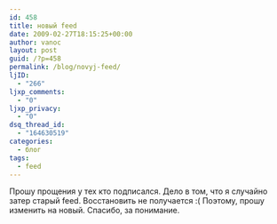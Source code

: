 ```yaml
---
id: 458
title: новый feed
date: 2009-02-27T18:15:25+00:00
author: vanoc
layout: post
guid: /?p=458
permalink: /blog/novyj-feed/
ljID:
  - "266"
ljxp_comments:
  - "0"
ljxp_privacy:
  - "0"
dsq_thread_id:
  - "164630519"
categories:
  - блог
tags:
  - feed
---
```

Прошу прощения у тех кто подписался. Дело в том, что я случайно затер старый feed. Восстановить не получается :( Поэтому, прошу изменить на новый. Спасибо, за понимание.